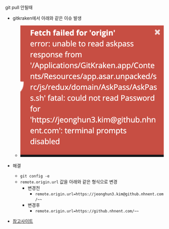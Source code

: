git pull 안될때

- gitkraken에서 아래와 같은 이슈 발생
  - ![깃크라켄 발생 에러창](2023-09-04-10-21-02.png)
- 해결
  - `git config -e`
  - `remote.origin.url` 값을 아래와 같은 형식으로 변경
    - 변경전
      - `remote.origin.url=https://jeonghun3.kim@github.nhnent.com/~~`
    - 변경후
      - `remote.origin.url=https://github.nhnent.com/~~`


- [참고사이트](https://stackoverflow.com/questions/32232655/go-get-results-in-terminal-prompts-disabled-error-for-github-private-repo)